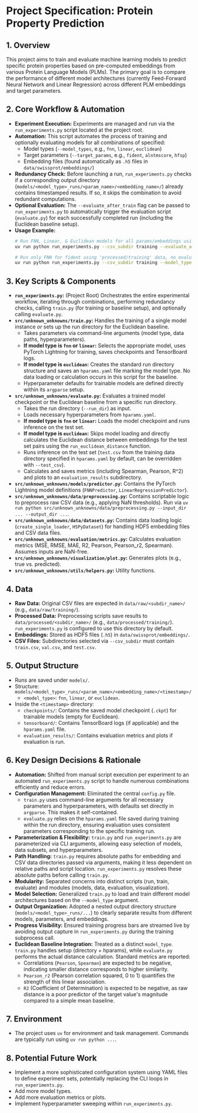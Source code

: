 # Project Specification: Protein Property Prediction

## 1. Overview

This project aims to train and evaluate machine learning models to predict specific protein properties based on pre-computed embeddings from various Protein Language Models (PLMs). The primary goal is to compare the performance of different model architectures (currently Feed-Forward Neural Network and Linear Regression) across different PLM embeddings and target parameters.

## 2. Core Workflow & Automation

-   **Experiment Execution:** Experiments are managed and run via the `run_experiments.py` script located at the project root.
-   **Automation:** This script automates the process of training and optionally evaluating models for all combinations of specified:
    -   Model types (`--model_types`, e.g., `fnn`, `linear`, `euclidean`)
    -   Target parameters (`--target_params`, e.g., `fident`, `alntmscore`, `hfsp`)
    -   Embedding files (found automatically as `.h5` files in `data/swissprot/embeddings/`)
-   **Redundancy Check:** Before launching a run, `run_experiments.py` checks if a corresponding output directory (`models/<model_type>_runs/<param_name>/<embedding_name>/`) already contains timestamped results. If so, it skips the combination to avoid redundant computations.
-   **Optional Evaluation:** The `--evaluate_after_train` flag can be passed to `run_experiments.py` to automatically trigger the evaluation script (`evaluate.py`) for each successfully completed run (including the Euclidean baseline setup).
-   **Usage Example:**
    ```bash
    # Run FNN, Linear, & Euclidean models for all params/embeddings using 'processed/training' data, evaluate after
    uv run python run_experiments.py --csv_subdir training --evaluate_after_train

    # Run only FNN for fident using 'processed/training' data, no evaluation
    uv run python run_experiments.py --csv_subdir training --model_types fnn --target_params fident
    ```

## 3. Key Scripts & Components

-   **`run_experiments.py`:** (Project Root) Orchestrates the entire experimental workflow, iterating through combinations, performing redundancy checks, calling `train.py` (for training or baseline setup), and optionally calling `evaluate.py`.
-   **`src/unknown_unknowns/train.py`:** Handles the training of a single model instance *or* sets up the run directory for the Euclidean baseline.
    -   Takes parameters via command-line arguments (model type, data paths, hyperparameters).
    -   **If model type is `fnn` or `linear`:** Selects the appropriate model, uses PyTorch Lightning for training, saves checkpoints and TensorBoard logs.
    -   **If model type is `euclidean`:** Creates the standard run directory structure and saves an `hparams.yaml` file marking the model type. No data loading or calculation occurs in this script for the baseline.
    -   Hyperparameter defaults for trainable models are defined directly within its `argparse` setup.
-   **`src/unknown_unknowns/evaluate.py`:** Evaluates a trained model checkpoint or the Euclidean baseline from a specific run directory.
    -   Takes the run directory (`--run_dir`) as input.
    -   Loads necessary hyperparameters from `hparams.yaml`.
    -   **If model type is `fnn` or `linear`:** Loads the model checkpoint and runs inference on the test set.
    -   **If model type is `euclidean`:** Skips model loading and directly calculates the Euclidean distance between embeddings for the test set pairs using the `run_euclidean_distance` function.
    -   Runs inference on the test set (`test.csv` from the training data directory specified in `hparams.yaml` by default, can be overridden with `--test_csv`).
    -   Calculates and saves metrics (including Spearman, Pearson, R^2) and plots to an `evaluation_results` subdirectory.
-   **`src/unknown_unknowns/models/predictor.py`:** Contains the PyTorch Lightning model definitions (`FNNPredictor`, `LinearRegressionPredictor`).
-   **`src/unknown_unknowns/data/preprocessing.py`:** Contains scriptable logic to preprocess raw CSV data (e.g., applying NaN thresholds). Run via `uv run python src/unknown_unknowns/data/preprocessing.py --input_dir ... --output_dir ...`.
-   **`src/unknown_unknowns/data/datasets.py`:** Contains data loading logic (`create_single_loader`, `H5PyDataset`) for handling HDF5 embedding files and CSV data files.
-   **`src/unknown_unknowns/evaluation/metrics.py`:** Calculates evaluation metrics (MSE, RMSE, MAE, R2, Pearson, Pearson_r2, Spearman). Assumes inputs are NaN-free.
-   **`src/unknown_unknowns/visualization/plot.py`:** Generates plots (e.g., true vs. predicted).
-   **`src/unknown_unknowns/utils/helpers.py`:** Utility functions.

## 4. Data

-   **Raw Data:** Original CSV files are expected in `data/raw/<subdir_name>/` (e.g., `data/raw/training/`).
-   **Processed Data:** Preprocessing scripts save results to `data/processed/<subdir_name>/` (e.g., `data/processed/training/`). `run_experiments.py` is configured to use this directory by default.
-   **Embeddings:** Stored as HDF5 files (`.h5`) in `data/swissprot/embeddings/`.
-   **CSV Files:** Subdirectories selected via `--csv_subdir` must contain `train.csv`, `val.csv`, and `test.csv`.

## 5. Output Structure

-   Runs are saved under `models/`.
-   Structure: `models/<model_type>_runs/<param_name>/<embedding_name>/<timestamp>/`
    -   `<model_type>`: `fnn`, `linear`, or `euclidean`.
-   Inside the `<timestamp>` directory:
    -   `checkpoints/`: Contains the saved model checkpoint (`.ckpt`) for trainable models (empty for Euclidean).
    -   `tensorboard/`: Contains TensorBoard logs (if applicable) and the `hparams.yaml` file.
    -   `evaluation_results/`: Contains evaluation metrics and plots if evaluation is run.

## 6. Key Design Decisions & Rationale

-   **Automation:** Shifted from manual script execution per experiment to an automated `run_experiments.py` script to handle numerous combinations efficiently and reduce errors.
-   **Configuration Management:** Eliminated the central `config.py` file.
    -   `train.py` uses command-line arguments for all necessary parameters and hyperparameters, with defaults set directly in `argparse`. This makes it self-contained.
    -   `evaluate.py` relies on the `hparams.yaml` file saved during training within the run directory, ensuring evaluation uses consistent parameters corresponding to the specific training run.
-   **Parameterization & Flexibility:** `train.py` and `run_experiments.py` are parameterized via CLI arguments, allowing easy selection of models, data subsets, and hyperparameters.
-   **Path Handling:** `train.py` requires absolute paths for embedding and CSV data directories passed via arguments, making it less dependent on relative paths and script location. `run_experiments.py` resolves these absolute paths before calling `train.py`.
-   **Modularity:** Separated concerns into distinct scripts (run, train, evaluate) and modules (models, data, evaluation, visualization).
-   **Model Selection:** Generalized `train.py` to load and train different model architectures based on the `--model_type` argument.
-   **Output Organization:** Adopted a nested output directory structure (`models/<model_type>_runs/...`) to clearly separate results from different models, parameters, and embeddings.
-   **Progress Visibility:** Ensured training progress bars are streamed live by avoiding output capture in `run_experiments.py` during the training subprocess call.
-   **Euclidean Baseline Integration:** Treated as a distinct `model_type`. `train.py` handles setup (directory + hparams), while `evaluate.py` performs the actual distance calculation. Standard metrics are reported:
    -   Correlations (`Pearson`, `Spearman`) are expected to be negative, indicating smaller distance corresponds to higher similarity.
    -   `Pearson_r2` (Pearson correlation squared, 0 to 1) quantifies the strength of this linear association.
    -   `R2` (Coefficient of Determination) is expected to be negative, as raw distance is a poor predictor of the target value's magnitude compared to a simple mean baseline.

## 7. Environment

-   The project uses `uv` for environment and task management. Commands are typically run using `uv run python ...`.

## 8. Potential Future Work

-   Implement a more sophisticated configuration system using YAML files to define experiment sets, potentially replacing the CLI loops in `run_experiments.py`.
-   Add more model types.
-   Add more evaluation metrics or plots.
-   Implement hyperparameter sweeping within `run_experiments.py`.